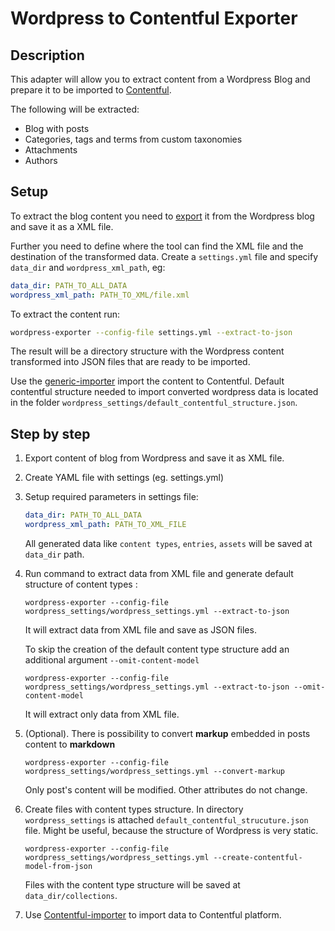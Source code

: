 Wordpress to Contentful Exporter
=================

## Description
This adapter will allow you to extract content from a Wordpress Blog and prepare it to be imported to [Contentful](https://wwww.contentful.com).

The following will be extracted:

* Blog with posts
* Categories, tags and terms from custom taxonomies
* Attachments
* Authors

## Setup
To extract the blog content you need to [export](http://en.support.wordpress.com/export/) it from the Wordpress blog and save it as a XML file.

Further you need to define where the tool can find the XML file and the destination of the transformed data.
Create a `settings.yml` file and specify `data_dir` and `wordpress_xml_path`, eg:

``` yaml
data_dir: PATH_TO_ALL_DATA
wordpress_xml_path: PATH_TO_XML/file.xml
```

To extract the content run:

``` bash
wordpress-exporter --config-file settings.yml --extract-to-json
```

The result will be a directory structure with the Wordpress content transformed into JSON files that are ready to be imported.

Use the [generic-importer](https://github.com/contentful/generic-importer.rb) import the content to Contentful.
Default contentful structure needed to import converted wordpress data is located in the folder ``` wordpress_settings/default_contentful_structure.json ```.

## Step by step

1. Export content of blog from Wordpress and save it as XML file.
2. Create YAML file with settings (eg. settings.yml)
3. Setup required parameters in settings file:
    
    ```yml
    data_dir: PATH_TO_ALL_DATA
    wordpress_xml_path: PATH_TO_XML_FILE
    ```
    All generated data like ```content types```, ```entries```, ```assets``` will be saved at ```data_dir``` path.

4. Run command to extract data from XML file and generate default structure of content types :
    
    ```
    wordpress-exporter --config-file wordpress_settings/wordpress_settings.yml --extract-to-json
    ```
    It will extract data from XML file and save as JSON files.

    To skip the creation of the default content type structure add an additional argument ```--omit-content-model```

    ```
    wordpress-exporter --config-file wordpress_settings/wordpress_settings.yml --extract-to-json --omit-content-model
    ```
    It will extract only data from XML file.

5. (Optional). There is possibility to convert **markup** embedded in posts content to **markdown**
    
    ```
    wordpress-exporter --config-file wordpress_settings/wordpress_settings.yml --convert-markup
    ```
    Only post's content will be modified. Other attributes do not change.

6. Create files with content types structure. In directory ```wordpress_settings``` is attached ```default_contentful_strucuture.json``` file.
    Might be useful, because the structure of Wordpress is very static.
    
    ```
    wordpress-exporter --config-file wordpress_settings/wordpress_settings.yml --create-contentful-model-from-json
    ```

    Files with the content type structure will be saved at ```data_dir/collections```.

7. Use [Contentful-importer](https://github.com/contentful/generic-importer.rb) to import data to Contentful     platform.
